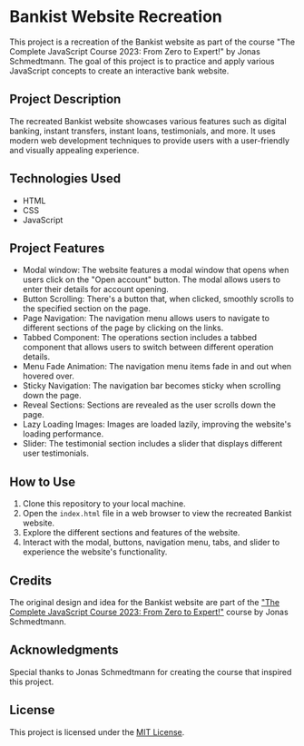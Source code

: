 <h1>Bankist Website Recreation</h1>

<p>This project is a recreation of the Bankist website as part of the course "The Complete JavaScript Course 2023: From Zero to Expert!" by Jonas Schmedtmann. The goal of this project is to practice and apply various JavaScript concepts to create an interactive bank website.</p>

<h2>Project Description</h2>

<p>The recreated Bankist website showcases various features such as digital banking, instant transfers, instant loans, testimonials, and more. It uses modern web development techniques to provide users with a user-friendly and visually appealing experience.</p>

<h2>Technologies Used</h2>

<ul>
  <li>HTML</li>
  <li>CSS</li>
  <li>JavaScript</li>
</ul>

<h2>Project Features</h2>

<ul>
  <li>Modal window: The website features a modal window that opens when users click on the "Open account" button. The modal allows users to enter their details for account opening.</li>
  <li>Button Scrolling: There's a button that, when clicked, smoothly scrolls to the specified section on the page.</li>
  <li>Page Navigation: The navigation menu allows users to navigate to different sections of the page by clicking on the links.</li>
  <li>Tabbed Component: The operations section includes a tabbed component that allows users to switch between different operation details.</li>
  <li>Menu Fade Animation: The navigation menu items fade in and out when hovered over.</li>
  <li>Sticky Navigation: The navigation bar becomes sticky when scrolling down the page.</li>
  <li>Reveal Sections: Sections are revealed as the user scrolls down the page.</li>
  <li>Lazy Loading Images: Images are loaded lazily, improving the website's loading performance.</li>
  <li>Slider: The testimonial section includes a slider that displays different user testimonials.</li>
</ul>

<h2>How to Use</h2>

<ol>
  <li>Clone this repository to your local machine.</li>
  <li>Open the <code>index.html</code> file in a web browser to view the recreated Bankist website.</li>
  <li>Explore the different sections and features of the website.</li>
  <li>Interact with the modal, buttons, navigation menu, tabs, and slider to experience the website's functionality.</li>
</ol>

<h2>Credits</h2>

<p>The original design and idea for the Bankist website are part of the <a href="https://www.udemy.com/course/the-complete-javascript-course/?utm_source=adwords-learn&utm_medium=udemyads&utm_campaign=DSA_CA_Tech&utm_content=deal4584&utm_term=_._ag_76808851605_._ad_623904154925_._de_c_._dm__._pl__._ti_dsa-796176361085_._li_9000416_._pd__._&gclid=CjwKCAjwoqGnBhAcEiwAwK-OkbAm3LNTX_oWrbF_q5hziSB1uem7ZurhwI-9Mb4pk2fwZoHjdkxx0hoCZsEQAvD_BwE">"The Complete JavaScript Course 2023: From Zero to Expert!"</a> course by Jonas Schmedtmann.</p>

<h2>Acknowledgments</h2>

<p>Special thanks to Jonas Schmedtmann for creating the course that inspired this project.</p>

<h2>License</h2>

<p>This project is licensed under the <a href="LICENSE">MIT License</a>.</p>

